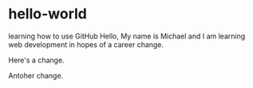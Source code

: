 # hello-world
learning how to use GitHub
Hello, My name is Michael and I am learning web development in hopes of a career change.

Here's a change.

Antoher change.
